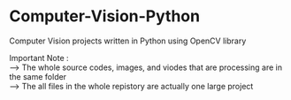 # Computer-Vision-Python
Computer Vision projects written in Python using OpenCV library

Important Note :<br>
--> The whole source codes, images, and viodes that are processing are in the same folder <br>
--> The all files in the whole repistory are actually one large project

